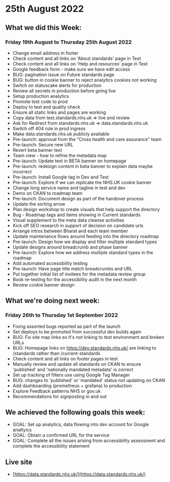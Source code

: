 # 25th August 2022 

## What we did this Week:
### Friday 19th August to Thursday 25th August 2022
* Change email address in footer
* Check content and all links on 'About standards' page in Test
* Check content and all links on 'Help and resources' page in Test
* Google feedback form - make sure we have edit access 
* BUG: pagination issue on Future standards page
* BUG: button in cookie banner to reject analytics cookies not working
* Switch on statuscake alerts for production
* Review all secrets in production before going live
* Setup production analytics
* Promote test code to prod
* Deploy to test and quality check
* Ensure all static links and pages are working
* Copy data from test.standards.nhs.uk => live and review
* Ask for Redirect from standards.nhs.uk => data.standards.nhs.uk
* Switch off 404 rule in prod ingress
* Make data.standards.nhs.uk publicly available
* Pre-launch: approval from the "Cross health and care assurance" team
* Pre-launch: Secure new URL
* Revert beta banner text
* Team view - how to refine the metadata map
* Pre-launch: Update text in BETA banner on homepage
* Pre-launch: redesign content in beta banner to explain data maybe incorrect
* Pre-launch: Install Google tag in Dev and Test
* Pre-launch: Explore if we can replicate the NHS.UK cookie banner
* Change long service name and tagline in test and dev
* Demo on CKAN to roadmap team
* Pre-launch: Document design as part of the handover process
* Update the sorting arrow
* Plan design workshop to create visuals that help support the directory
* Bug - Roadmap tags and items showing in Current standards
* Visual supplement to the meta data cleanse activities
* Kick off SEO research in support of decision on candidate urls
* Arrange intros between Bharat and each team member
* Update maintenance flows around feeding into the directory roadmap
* Pre-launch: Design how we display and filter multiple standard types
* Update designs around breadcrumb and phase banner
* Pre-launch: Explore how we address multiple standard types in the roadmap
* Add automated accessibility testing
* Pre-launch: Have page title match breadcrumbs and URL
* Put together initial list of invitees for the metadata review group
* Book re-testing for the accessibility audit in the next month
* Review cookie banner design

## What we're doing next week:
### Friday 26th to Thursday 1st September 2022
* Fixing assorted bugs reported as part of the launch
* Set deploys to be promoted from successful dev builds again
* BUG: Fix site map links so it's not linking to test environment and broken URLs
* BUG: Homepage links on https://dev.standards.nhs.uk/ are linking to /standards rather than /current-standards
* Check content and all links on footer pages in test
* Manually review and update all standards on CKAN to ensure 'published' and 'nationally mandated metadata' is correct
* Set up tracking of filters use using Google Tag Manager
* BUG: changes to 'published' or 'mandated' status not updating on CKAN
* Add dashboarding (prometheus + grafana) to production
* Explore Feedback patterns NHS or gov.uk
* Recommendations for signposting in and out

## We achieved the following goals this week:
* GOAL: Set up analytics, data flowing into dev account for Google analtyics
* GOAL: Obtain a confirmed URL for the service
* GOAL: Complete all the issues arising from accessibility assessment and complete the accessibility statement

## Live site  
* [https://data.standards.nhs.uk/](https://data.standards.nhs.uk/) 
